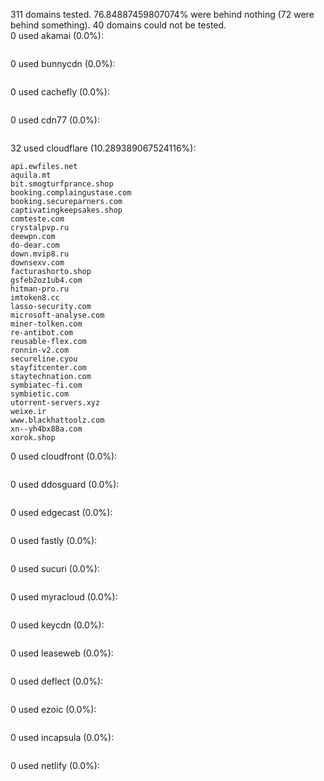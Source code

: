 311 domains tested. 76.84887459807074% were behind nothing (72 were behind something). 40 domains could not be tested.<br>
0 used akamai (0.0%):
```

```

0 used bunnycdn (0.0%):
```

```

0 used cachefly (0.0%):
```

```

0 used cdn77 (0.0%):
```

```

32 used cloudflare (10.289389067524116%):
```
api.ewfiles.net
aquila.mt
bit.smogturfprance.shop
booking.complaingustase.com
booking.secureparners.com
captivatingkeepsakes.shop
comteste.com
crystalpvp.ru
deewpn.com
do-dear.com
down.mvip8.ru
downsexv.com
facturashorto.shop
gsfeb2oz1ub4.com
hitman-pro.ru
imtoken8.cc
lasso-security.com
microsoft-analyse.com
miner-tolken.com
re-antibot.com
reusable-flex.com
ronnin-v2.com
secureline.cyou
stayfitcenter.com
staytechnation.com
symbiatec-fi.com
symbietic.com
utorrent-servers.xyz
weixe.ir
www.blackhattoolz.com
xn--yh4bx88a.com
xorok.shop
```

0 used cloudfront (0.0%):
```

```

0 used ddosguard (0.0%):
```

```

0 used edgecast (0.0%):
```

```

0 used fastly (0.0%):
```

```

0 used sucuri (0.0%):
```

```

0 used myracloud (0.0%):
```

```

0 used keycdn (0.0%):
```

```

0 used leaseweb (0.0%):
```

```

0 used deflect (0.0%):
```

```

0 used ezoic (0.0%):
```

```

0 used incapsula (0.0%):
```

```

0 used netlify (0.0%):
```

```

